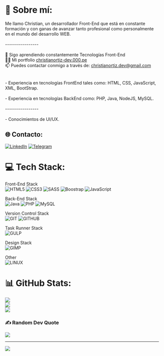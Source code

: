# 💫 Sobre mí:
Me llamo Christian, un desarrollador Front-End que está en constante formación y con ganas de avanzar tanto profesional como personalmente en el mundo del desarrollo WEB. <br><br>-----------------<br><br>🌱 Sigo aprendiendo constantemente Tecnologías Front-End<br>👨‍💻 Mi portfolio <a href="https://christianortiz-dev.000.pe/">christianortiz-dev.000.pe</a><br>📫 Puedes contactar conmigo a través de: christianortiz.dev@gmail.com<br><br><br>- Experiencia en tecnologías FrontEnd tales como: HTML, CSS, JavaScript, XML, BootStrap.<br><br>- Experiencia en tecnologías BackEnd como: PHP, Java, NodeJS, MySQL.<br><br>-----------------<br><br>- Conocimientos de UI/UX.


## 🌐 Contacto:
[![LinkedIn](https://img.shields.io/badge/LinkedIn-%230077B5.svg?logo=linkedin&logoColor=white)](https://linkedin.com/in/christianortizdev) 
[![Telegram](https://img.shields.io/badge/Telegram-%230077B5.svg?logo=Telegram&logoColor=white)](https://telegram.me/christianortiz_dev) 

# 💻 Tech Stack:

 Front-End Stack<br>
 ![HTML5](https://img.shields.io/badge/html5-%23E34F26.svg?style=for-the-badge&logo=html5&logoColor=white)
 ![CSS3](https://img.shields.io/badge/css3-%231572B6.svg?style=for-the-badge&logo=css3&logoColor=white)
 ![SASS](https://img.shields.io/badge/sass-cc6699.svg?style=for-the-badge&logo=sass&logoColor=white)
 ![Boostrap](https://img.shields.io/badge/bootstrap-7310f5.svg?style=for-the-badge&logo=bootstrap&logoColor=white)
 ![JavaScript](https://img.shields.io/badge/javascript-%23323330.svg?style=for-the-badge&logo=javascript&logoColor=%23F7DF1E)

 Back-End Stack<br>
 ![Java](https://img.shields.io/badge/java-%23ED8B00.svg?style=for-the-badge&logo=java&logoColor=white)
 ![PHP](https://img.shields.io/badge/php-%23777BB4.svg?style=for-the-badge&logo=php&logoColor=white)
 ![MySQL](https://img.shields.io/badge/mysql-00618b.svg?style=for-the-badge&logo=mysql&logoColor=white)

 Version Control Stack<br>
 ![GIT](https://img.shields.io/badge/GIT-F1502F?style=for-the-badge&logo=git&logoColor=white)
 ![GITHUB](https://img.shields.io/badge/GITHUB-171515?style=for-the-badge&logo=github&logoColor=white)
 
 Task Runner Stack<br>
 ![GULP](https://img.shields.io/badge/gulp-cf4547.svg?style=for-the-badge&logo=gulp&logoColor=white)
 
 Design Stack<br>
 ![GIMP](https://img.shields.io/badge/Gimp-657D8B?style=for-the-badge&logo=gimp&logoColor=FFFFFF) 
 
 Other<br>
 ![LINUX](https://img.shields.io/badge/Linux-FCC624?style=for-the-badge&logo=linux&logoColor=black)


 
# 📊 GitHub Stats:
![](https://github-readme-stats.vercel.app/api?username=christianortiz-dev&theme=radical&hide_border=true&include_all_commits=false&count_private=false&card_width=600)<br>
![](https://github-readme-streak-stats.herokuapp.com/?user=christianortiz-dev&theme=radical&hide_border=true&card_width=600)<br>
![](https://github-readme-stats.vercel.app/api/top-langs/?username=christianortiz-dev&theme=radical&hide_border=true&include_all_commits=false&count_private=false&layout=compact&card_width=600)

### ✍️ Random Dev Quote
![](https://quotes-github-readme.vercel.app/api?type=horizontal&theme=radical&card_width=600)

---
[![](https://visitcount.itsvg.in/api?id=christianortiz-dev&icon=5&color=6)](https://visitcount.itsvg.in)

<!-- Proudly created with GPRM ( https://gprm.itsvg.in ) -->
